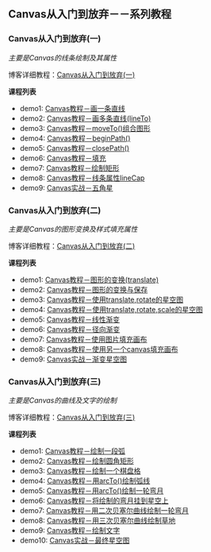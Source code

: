 ## Canvas从入门到放弃－－系列教程

### Canvas从入门到放弃(一)
*主要是Canvas的线条绘制及其属性*

博客详细教程：[Canvas从入门到放弃(一)](http://www.jianshu.com/p/22aad1799524)


**课程列表**

* demo1: [Canvas教程－画一条直线](https://github.com/AmberYLopez-demos/Canvas-Lessons/blob/master/Lesson1/demo1.html)
* demo2: [Canvas教程－画多条直线(lineTo)](https://github.com/AmberYLopez-demos/Canvas-Lessons/blob/master/Lesson1/demo2.html)
* demo3: [Canvas教程－moveTo()组合图形](https://github.com/AmberYLopez-demos/Canvas-Lessons/blob/master/Lesson1/demo3.html)
* demo4: [Canvas教程－beginPath()](https://github.com/AmberYLopez-demos/Canvas-Lessons/blob/master/Lesson1/demo4.html)
* demo5: [Canvas教程－closePath()](https://github.com/AmberYLopez-demos/Canvas-Lessons/blob/master/Lesson1/demo5.html)
* demo6: [Canvas教程－填充](https://github.com/AmberYLopez-demos/Canvas-Lessons/blob/master/Lesson1/demo6.html)
* demo7: [Canvas教程－绘制矩形](https://github.com/AmberYLopez-demos/Canvas-Lessons/blob/master/Lesson1/demo7.html)
* demo8: [Canvas教程－线条属性lineCap](https://github.com/AmberYLopez-demos/Canvas-Lessons/blob/master/Lesson1/demo8.html)
* demo9: [Canvas实战－五角星](https://github.com/AmberYLopez-demos/Canvas-Lessons/blob/master/Lesson1/demo9.html)


### Canvas从入门到放弃(二)
*主要是Canvas的图形变换及样式填充属性*

博客详细教程：[Canvas从入门到放弃(二)](http://www.jianshu.com/p/4e3761ef0f66)

**课程列表**

* demo1: [Canvas教程－图形的变换(translate)](https://github.com/AmberYLopez-demos/Canvas-Lessons/blob/master/Lesson2/demo1.html)
* demo2: [Canvas教程－图形的变换与保存](https://github.com/AmberYLopez-demos/Canvas-Lessons/blob/master/Lesson2/demo2.html)
* demo3: [Canvas教程－使用translate,rotate的星空图](https://github.com/AmberYLopez-demos/Canvas-Lessons/blob/master/Lesson2/demo3.html)
* demo4: [Canvas教程－使用translate,rotate,scale的星空图](https://github.com/AmberYLopez-demos/Canvas-Lessons/blob/master/Lesson2/demo4.html)
* demo5: [Canvas教程－线性渐变](https://github.com/AmberYLopez-demos/Canvas-Lessons/blob/master/Lesson2/demo5.html)
* demo6: [Canvas教程－径向渐变](https://github.com/AmberYLopez-demos/Canvas-Lessons/blob/master/Lesson2/demo6.html)
* demo7: [Canvas教程－使用图片填充画布](https://github.com/AmberYLopez-demos/Canvas-Lessons/blob/master/Lesson2/demo7.html)
* demo8: [Canvas教程－使用另一个canvas填充画布](https://github.com/AmberYLopez-demos/Canvas-Lessons/blob/master/Lesson2/demo8.html)
* demo9: [Canvas实战－渐变星空图](https://github.com/AmberYLopez-demos/Canvas-Lessons/blob/master/Lesson2/demo9.html)

### Canvas从入门到放弃(三)
*主要是Canvas的曲线及文字的绘制*

博客详细教程：[Canvas从入门到放弃(三)](http://www.jianshu.com/p/36f0ee92c899)

**课程列表**

* demo1: [Canvas教程－绘制一段弧](https://github.com/AmberYLopez-demos/Canvas-Lessons/blob/master/Lesson3/demo1.html)
* demo2: [Canvas教程－绘制圆角矩形](https://github.com/AmberYLopez-demos/Canvas-Lessons/blob/master/Lesson3/demo2.html)
* demo3: [Canvas教程－绘制一个棋盘格](https://github.com/AmberYLopez-demos/Canvas-Lessons/blob/master/Lesson3/demo3.html)
* demo4: [Canvas教程－用arcTo()绘制弧线](https://github.com/AmberYLopez-demos/Canvas-Lessons/blob/master/Lesson3/demo4.html)
* demo5: [Canvas教程－用arcTo()绘制一轮弯月](https://github.com/AmberYLopez-demos/Canvas-Lessons/blob/master/Lesson3/demo5.html)
* demo6: [Canvas教程－将绘制的弯月挂到星空上](https://github.com/AmberYLopez-demos/Canvas-Lessons/blob/master/Lesson3/demo6.html)
* demo7: [Canvas教程－用二次贝塞尔曲线绘制一轮弯月](https://github.com/AmberYLopez-demos/Canvas-Lessons/blob/master/Lesson3/demo7.html)
* demo8: [Canvas教程－用三次贝塞尔曲线绘制草地](https://github.com/AmberYLopez-demos/Canvas-Lessons/blob/master/Lesson3/demo8.html)
* demo9: [Canvas教程－绘制文字](https://github.com/AmberYLopez-demos/Canvas-Lessons/blob/master/Lesson3/demo9.html)
* demo10: [Canvas实战－最终星空图](https://github.com/AmberYLopez-demos/Canvas-Lessons/blob/master/Lesson3/demo10.html)